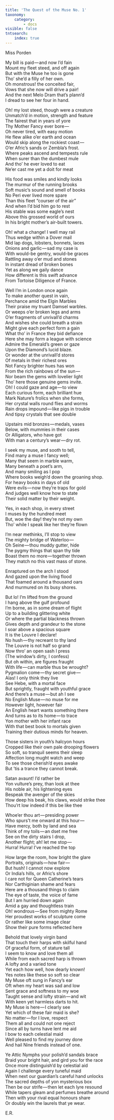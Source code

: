 ```yaml
---
title: 'The Quest of the Muse No. 1'
taxonomy:
    category:
        - docs
visible: false
tntsearch:
    index: true
---
```


<div class="author">Miss Porden</div>

My bill is paid — and now I’d fain  
Mount my fleet steed, and off again  
But with the Muse he too is gone  
Tho’ she’d a filly of her own.  
Oh monstrous! the conceited fair,  
Vows that she now will drive a pair!  
And the next Melo Dram that’s plann’d  
I dread to see her four in hand.

Oh! my lost steed, though were a creature  
Unmatch’d in motion, strength and feature  
The fairest that in years of yore  
Thy Mother Fancy ever bore —   
Oh never tired, with easy motion  
He flew alike o’er earth and ocean  
Would skip along the rockiest coast —   
O’er Afric’s sands or Zembla’s frost.  
Where peaks ascend and tempests rule  
When surer than the dumbest mule  
And tho’ he ever loved to eat  
Ne’er cast me yet a doit for meat  

His food was smiles and kindly looks  
The murmur of the running brooks  
Soft music’s sound and smell of books  
No Peri ever lived more spare  
Than this fleet “courser of the air”  
And when I’d bid him go to rest  
His stable was some eagle’s nest  
Above this grossed world of ours  
In his bright mother’s air-built towers.

Oh! what a change! I well may rail  
Thus wedge within a Dover mail  
Mid lap dogs, lobsters, bonnets, laces  
Onions and garlic — sad my case is  
With would-be gentry, would-be graces  
Rattling away o’er mud and stones  
In instant dread of broken bones  
Yet as along we gaily dance  
How different is this swift advance  
From Tortoise Diligence of France.

Well I’m in London once again  
To make another quest in vain,  
Perchance amid the Elgin Marbles  
Their praise my truant Damsel warbles.  
Or weeps o’er broken legs and arms  
O’er fragments of unrivall’d charms  
And wishes she could breath a strain  
Might give each perfect form a gain  
What tho’ in France they bid defiance  
Here she may form a league with science  
Admire the Emerald’s green or gaze  
Upon the Diamond’s lucid blaze.  
Or wonder at the unrivall’d stores  
Of metals in their richest ores  
Not Fancy brighter hues has won  
From the rich rainbows of the sun —   
Nor beam the gems with lovelier light  
Tho’ here those genuine gems invite.  
Oh! I could gaze and age — to view  
Each curious form, each brilliant hue  
Mark Nature’s frolics when she forms,  
Her crystal walls round flies and worms  
Rain drops impound — like pigs in trouble  
And tipsy crystals that see double

Upstairs mid bronzes — medals, vases  
Below, with mummies in their cases  
Or Alligators, who have got  
With man a century’s wear — dry rot.

I seek my muse, and sooth to tell,  
Find many a muse I fancy well;  
Many that seem in marble warm,  
Many beneath a poet’s arm,  
And many smiling as I pop  
Where books weigh’d down the groaning shop.  
For heavy books in days of old  
Were evils — now they’re traps for gold  
And judges well know how to state  
Their solid matter by their weight.

Yes, in each shop, in every street  
I muses by the hundred meet  
But, woe the day! they’re not my own  
Tho’ while I speak like her they’re flown

I’m near methinks, I’ll stop to view  
The mighty bridge of Waterloo —   
Oh Seine — thou muddy gutter, hide  
The pygmy things that span thy tide  
Boast them no more — together thrown  
They match no this vast mass of stone. 

Enraptured on the arch I stood  
And gazed upon the living flood  
That foamed around a thousand oars  
And murmured on its busy shores.

But lo! I’m lifted from the ground  
I hang above the gulf profound  
I’m borne, as in some dream of flight  
Up to a building glittering white  
Or where the partial blackness thrown  
Gives depth and grandeur to the stone  
I soar above a spacious square  
It is the Louvre I declare!  
No hush — thy recreant to thy land  
The Louvre is not half so grand  
Now thro’ an open sash I press  
(The window’s dirty, I confess)  
But oh within, are figures fraught  
With life — can marble thus be wrought?  
Pygmalion come — thy secret give —   
Alas! I only think they live  
See Hebe, with a mortal face  
But sprightly, fraught with youthful grace  
And there’s a muse — but ah I see  
No English Muse — no muse for me  
However light, however fair  
An English heart wants something there  
And turns as to its home — to trace  
Yon mother with her infant race  
With that best book to mortals given  
Training their dutious minds for heaven.

Those sisters in youth’s halcyon hours  
Cropped like their own pale drooping flowers  
So soft, so tranquil seems their sleep  
Affection long mught watch and weep  
To see those cherish’d eyes awake  
But ’tis a trance they cannot break.

Satan avaunt! I’d rather be  
Yon vulture’s prey, than look at thee  
His noble air, his lightening eyes  
Bespeak the avenger of the skies  
How deep his beak, his claws, would strike thee  
Thou’rt low indeed if this be like thee

Whoe’er thou art — presiding power  
Who spurs’t me onward at this hour —   
Have mercy, both by land and sea  
Think of my toils — an dset me free  
See on the dirty stairs I drop,  
Another flight; ah! let me stop —   
Hurra! Hurra! I’ve reached the top

How large the room, how bright the glare  
Portraits, originals — how fair —   
But hush! I cannot now explore  
Or India’s hills, or Afric’s shore  
I care not for Queen Catherine’s tears  
Nor Carthiginian shame and fears  
Here are a thousand things to claim  
The eye of taste, the voice of fame  
But I am hurried down again  
Amid a gay and thoughtless train  
Oh! wondrous — See from mighty Rome  
Her proudest works of sculpture come  
Or rather like some image clear  
Show their pure forms reflected here

Behold that lovely virgin band  
That touch their harps with skilful hand  
Of graceful form, of stature tall  
I seem to know and love them all  
While from each sacred harp is thrown  
A lofty and a varied tone  
Yet each how well, how dearly known!  
Yes notes like these so soft so clear  
My Muse oft sung in Fancy’s ear  
Oft when my heart was sad and low  
Sent grace and softness to my woe  
Taught sense and lofty strain — and wit  
With keen yet harmless darts to hit.  
My Muse is here — I clearly see  
Yet which of these fair maid is she?  
No matter — for I love, respect  
Them all and could not one reject  
Since all by turns have lent me aid  
I bow to each celestial maid  
Well pleased to find my journey done  
And hail Nine friends instead of one.

Ye Attic Nymphs your polish’d sandals brace  
Braid your bright hair, and gird you for the race  
Once more distinguish’d by celestial aid  
Again I challenge every tuneful maid  
When next our guardian’s careful hand unlocks  
The sacred depths of yon mysterious box  
Then be our strife — then let each lyre resound  
While tapers gleam and perfumes breathe around  
Then with your rival equal honours share  
Or doubly win the laurels that ye wear.

E.R.